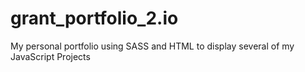 # grant_portfolio_2.io
My personal portfolio using SASS and HTML to display several of my JavaScript Projects
